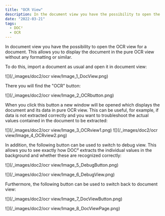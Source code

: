```yaml
---
title: "OCR View"
description: In the document view you have the possibility to open the OCR view for a document. This allows you to display the document in the pure OCR view without any formatting or similar.
date: "2022-03-21"
tags:
  - DOC²
  - OCR
---
```


In document view you have the possibility to open the OCR view for a document. This allows you to display the document in the pure OCR view without any formatting or similar.

To do this, import a document as usual and open it in document view:

![](/_images/doc2/ocr view/Image_1_DocView.png)

There you will find the "OCR" button:

![](/_images/doc2/ocr view/Image_2_OCRbutton.png)

When you click this button a new window will be opened which displays the document and its data in pure OCR view. This can be useful, for example, if data is not extracted correctly and you want to troubleshoot the actual values contained in the document to be extracted:

![](/_images/doc2/ocr view/Image_3_OCRview1.png)
![](/_images/doc2/ocr view/Image_4_OCRview2.png)

In addition, the following button can be used to switch to debug view. This allows you to see exactly how DOC² extracts the individual values in the background and whether these are recognized correctly:

![](/_images/doc2/ocr view/Image_5_DebugButton.png)

![](/_images/doc2/ocr view/Image_6_DebugView.png)

Furthermore, the following button can be used to switch back to document view:

![](/_images/doc2/ocr view/Image_7_DocViewButton.png)

![](/_images/doc2/ocr view/Image_8_DocViewPage.png)
